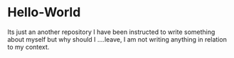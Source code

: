# Hello-World
Its just an another repository
I have been instructed to write something about myself but why should I ....leave, I am not writing anything in relation to my context.
